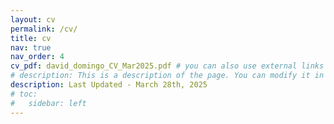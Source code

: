 ```yaml
---
layout: cv
permalink: /cv/
title: cv
nav: true
nav_order: 4
cv_pdf: david_domingo_CV_Mar2025.pdf # you can also use external links here
# description: This is a description of the page. You can modify it in '_pages/cv.md'. You can also change or remove the top pdf download button.
description: Last Updated - March 28th, 2025
# toc:
#   sidebar: left
---
```

